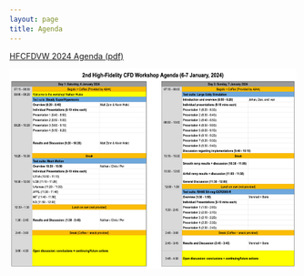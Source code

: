```yaml
---
layout: page
title: Agenda
---
```


[HFCFDVW 2024 Agenda (pdf)](resources/HFCFDVW2024_Agenda.pdf)

<center>
<img src="/resources/HFCFDVW2024_Agenda.png" height="350"> 
</center>

